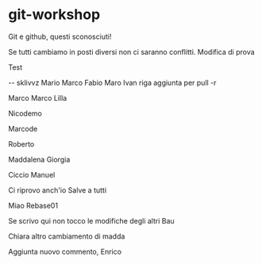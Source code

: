 # git-workshop
 
Git e github, questi sconosciuti!

Se tutti cambiamo in posti diversi non ci saranno conflitti.
Modifica di prova

Test

-- sklivvz
Mario
Marco
Fabio
Maro
Ivan
riga aggiunta per pull -r

Marco Marco
Lilla

Nicodemo

Marcode

Roberto


Maddalena
Giorgia

Ciccio
Manuel

Ci riprovo anch'io
Salve a tutti

Miao
Rebase01


Se scrivo qui non tocco le modifiche degli altri
Bau

Chiara
altro cambiamento di madda


Aggiunta nuovo commento, Enrico
